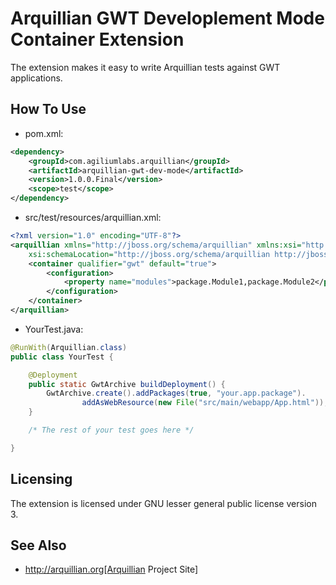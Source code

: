 Arquillian GWT Developlement Mode Container Extension
=====================================================

The extension makes it easy to write Arquillian tests against GWT applications.

How To Use
----------
* pom.xml:
```xml
<dependency>
    <groupId>com.agiliumlabs.arquillian</groupId>
    <artifactId>arquillian-gwt-dev-mode</artifactId>
    <version>1.0.0.Final</version>
    <scope>test</scope>
</dependency>
```

* src/test/resources/arquillian.xml:
```xml
<?xml version="1.0" encoding="UTF-8"?>
<arquillian xmlns="http://jboss.org/schema/arquillian" xmlns:xsi="http://www.w3.org/2001/XMLSchema-instance"
    xsi:schemaLocation="http://jboss.org/schema/arquillian http://jboss.org/schema/arquillian/arquillian_1_0.xsd">
    <container qualifier="gwt" default="true">
    	<configuration>
    		<property name="modules">package.Module1,package.Module2</property>
    	</configuration>
    </container>
</arquillian>
```

* YourTest.java:
```java
@RunWith(Arquillian.class)
public class YourTest {

    @Deployment
    public static GwtArchive buildDeployment() {
        GwtArchive.create().addPackages(true, "your.app.package").
				addAsWebResource(new File("src/main/webapp/App.html"));   
	}

  	/* The rest of your test goes here */

}
```

Licensing
---------
The extension is licensed under GNU lesser general public license version 3.

See Also
--------
* http://arquillian.org[Arquillian Project Site]
